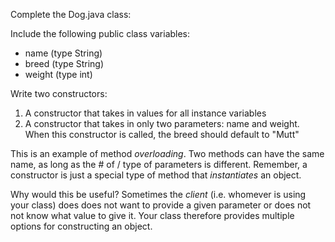 Complete the Dog.java class:

Include the following public class variables:
- name (type String)
- breed (type String)
- weight (type int)

Write two constructors:
1. A constructor that takes in values for all instance variables
2. A constructor that takes in only two parameters: name and weight. When this constructor is called, the breed should default to "Mutt"

This is an example of method *overloading*. Two methods can have the same name, as long as the # of / type of parameters is different. Remember, a constructor is just a special type of method that *instantiates* an object.

Why would this be useful? Sometimes the *client* (i.e. whomever is using your class) does does not want to provide a given parameter or does not not know what value to give it. Your class therefore provides multiple options for constructing an object.